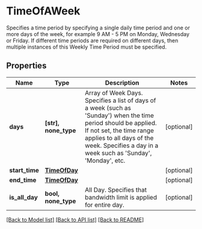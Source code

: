 # TimeOfAWeek

Specifies a time period by specifying a single daily time period and one or more days of the week, for example 9 AM - 5 PM on Monday, Wednesday or Friday. If different time periods are required on different days, then multiple instances of this Weekly Time Period must be specified.

## Properties
Name | Type | Description | Notes
------------ | ------------- | ------------- | -------------
**days** | **[str], none_type** | Array of Week Days. Specifies a list of days of a week (such as &#39;Sunday&#39;) when the time period should be applied. If not set, the time range applies to all days of the week. Specifies a day in a week such as &#39;Sunday&#39;, &#39;Monday&#39;, etc. | [optional] 
**start_time** | [**TimeOfDay**](TimeOfDay.md) |  | [optional] 
**end_time** | [**TimeOfDay**](TimeOfDay.md) |  | [optional] 
**is_all_day** | **bool, none_type** | All Day. Specifies that bandwidth limit is applied for entire day. | [optional] 

[[Back to Model list]](../README.md#documentation-for-models) [[Back to API list]](../README.md#documentation-for-api-endpoints) [[Back to README]](../README.md)


